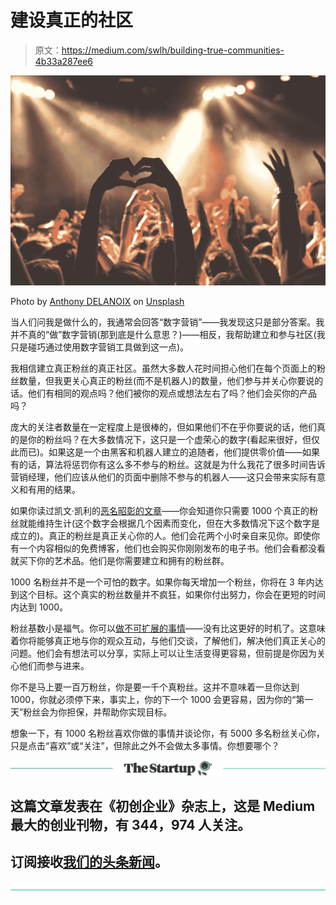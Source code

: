 # 建设真正的社区

> 原文：<https://medium.com/swlh/building-true-communities-4b33a287ee6>

![](img/7b46710a057cf428f85019ae6689b5c7.png)

Photo by [Anthony DELANOIX](https://unsplash.com/photos/hzgs56Ze49s?utm_source=unsplash&utm_medium=referral&utm_content=creditCopyText) on [Unsplash](https://unsplash.com/search/photos/fans?utm_source=unsplash&utm_medium=referral&utm_content=creditCopyText)

当人们问我是做什么的，我通常会回答“数字营销”——我发现这只是部分答案。我并不真的“做”数字营销(那到底是什么意思？)——相反，我帮助建立和参与社区(我只是碰巧通过使用数字营销工具做到这一点)。

我相信建立真正粉丝的真正社区。虽然大多数人花时间担心他们在每个页面上的粉丝数量，但我更关心真正的粉丝(而不是机器人)的数量，他们参与并关心你要说的话。他们有相同的观点吗？他们被你的观点或想法左右了吗？他们会买你的产品吗？

庞大的关注者数量在一定程度上是很棒的，但如果他们不在乎你要说的话，他们真的是你的粉丝吗？在大多数情况下，这只是一个虚荣心的数字(看起来很好，但仅此而已)。如果这是一个由黑客和机器人建立的追随者，他们提供零价值——如果有的话，算法将惩罚你有这么多不参与的粉丝。这就是为什么我花了很多时间告诉营销经理，他们应该从他们的页面中删除不参与的机器人——这只会带来实际有意义和有用的结果。

如果你读过凯文·凯利的[恶名昭彰的文章](http://kk.org/thetechnium/1000-true-fans/)——你会知道你只需要 1000 个真正的粉丝就能维持生计(这个数字会根据几个因素而变化，但在大多数情况下这个数字是成立的)。真正的粉丝是真正关心你的人。他们会花两个小时亲自来见你。即使你有一个内容相似的免费博客，他们也会购买你刚刚发布的电子书。他们会看都没看就买下你的艺术品。他们是你需要建立和拥有的粉丝群。

1000 名粉丝并不是一个可怕的数字。如果你每天增加一个粉丝，你将在 3 年内达到这个目标。这个真实的粉丝数量并不疯狂，如果你付出努力，你会在更短的时间内达到 1000。

粉丝基数小是福气。你可以[做不可扩展的事情](https://mastersofscale.com/brian-chesky-handcrafted/)——没有比这更好的时机了。这意味着你将能够真正地与你的观众互动，与他们交谈，了解他们，解决他们真正关心的问题。他们会有想法可以分享，实际上可以让生活变得更容易，但前提是你因为关心他们而参与进来。

你不是马上要一百万粉丝，你是要一千个真粉丝。这并不意味着一旦你达到 1000，你就必须停下来，事实上，你的下一个 1000 会更容易，因为你的“第一天”粉丝会为你担保，并帮助你实现目标。

想象一下，有 1000 名粉丝喜欢你做的事情并谈论你，有 5000 多名粉丝关心你，只是点击“喜欢”或“关注”，但除此之外不会做太多事情。你想要哪个？

[![](img/308a8d84fb9b2fab43d66c117fcc4bb4.png)](https://medium.com/swlh)

## 这篇文章发表在《初创企业》杂志上，这是 Medium 最大的创业刊物，有 344，974 人关注。

## 订阅接收[我们的头条新闻](http://growthsupply.com/the-startup-newsletter/)。

[![](img/b0164736ea17a63403e660de5dedf91a.png)](https://medium.com/swlh)